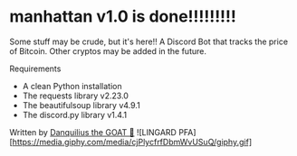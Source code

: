 # manhattan v1.0 is done!!!!!!!!!
Some stuff may be crude, but it's here!!
A Discord Bot that tracks the price of Bitcoin. Other cryptos may be added in the future.

Requirements
-   A clean Python installation
-   The requests library v2.23.0
-   The beautifulsoup library v4.9.1
-   The discord.py library v1.4.1

Written by [Danquilius the GOAT 🐐](https://github.com/Danquilius)
![LINGARD PFA][https://media.giphy.com/media/cjPlycfrfDbmWvUSuQ/giphy.gif]
